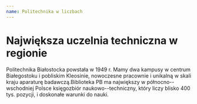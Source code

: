 ```yaml
---
name: Politechnika w liczbach
---
```


# Największa uczelnia techniczna w regionie

Politechnika Białostocka powstała w 1949 r. Mamy dwa kampusy w centrum Białegostoku i pobliskim Kleosinie, nowoczesne pracownie i unikalną w skali kraju aparaturę badawczą.Biblioteka PB ma największy w północno--wschodniej Polsce księgozbiór naukowo--techniczny, który liczy blisko 400 tys. pozycji, i doskonałe warunki do nauki.
